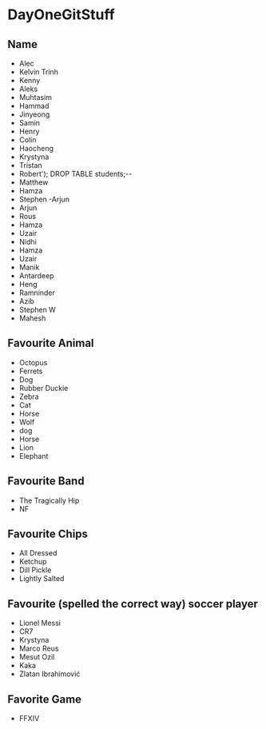# DayOneGitStuff

## Name

- Alec
- Kelvin Trinh
- Kenny
- Aleks
- Muhtasim
- Hammad
- Jinyeong
- Samin
- Henry
- Colin
- Haocheng
- Krystyna
- Tristan
- Robert'); DROP TABLE students;--
- Matthew
- Hamza
- Stephen
  -Arjun
- Arjun
- Rous
- Hamza
- Uzair
- Nidhi
- Hamza
- Uzair
- Manik
- Antardeep
- Heng
- Ramninder
- Azib
- Stephen W 
- Mahesh

## Favourite Animal

- Octopus
- Ferrets
- Dog
- Rubber Duckie
- Zebra
- Cat
- Horse
- Wolf
- dog
- Horse
- Lion
- Elephant

## Favourite Band

- The Tragically Hip
- NF

## Favourite Chips

- All Dressed
- Ketchup
- Dill Pickle
- Lightly Salted

## Favourite (spelled the correct way) soccer player

- Lionel Messi
- CR7
- Krystyna
- Marco Reus
- Mesut Ozil
- Kaka
- Zlatan Ibrahimović

## Favorite Game

- FFXIV

